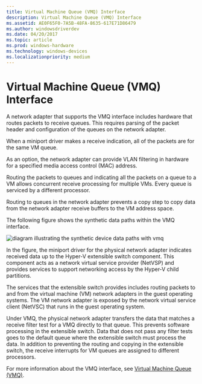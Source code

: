 ```yaml
---
title: Virtual Machine Queue (VMQ) Interface
description: Virtual Machine Queue (VMQ) Interface
ms.assetid: AE0F65F0-7A5B-48FA-8635-617E71D86479
ms.author: windowsdriverdev
ms.date: 04/20/2017
ms.topic: article
ms.prod: windows-hardware
ms.technology: windows-devices
ms.localizationpriority: medium
---
```


# Virtual Machine Queue (VMQ) Interface


A network adapter that supports the VMQ interface includes hardware that routes packets to receive queues. This requires parsing of the packet header and configuration of the queues on the network adapter.

When a miniport driver makes a receive indication, all of the packets are for the same VM queue.

As an option, the network adapter can provide VLAN filtering in hardware for a specified media access control (MAC) address.

Routing the packets to queues and indicating all the packets on a queue to a VM allows concurrent receive processing for multiple VMs. Every queue is serviced by a different processor.

Routing to queues in the network adapter prevents a copy step to copy data from the network adapter receive buffers to the VM address space.

The following figure shows the synthetic data paths within the VMQ interface.

![diagram illustrating the synthetic device data paths with vmq](images/vmqdatapaths.png)

In the figure, the miniport driver for the physical network adapter indicates received data up to the Hyper-V extensible switch component. This component acts as a network virtual service provider (NetVSP) and provides services to support networking access by the Hyper-V child partitions.

The services that the extensible switch provides includes routing packets to and from the virtual machine (VM) network adapters in the guest operating systems. The VM network adapter is exposed by the network virtual service client (NetVSC) that runs in the guest operating system.

Under VMQ, the physical network adapter transfers the data that matches a receive filter test for a VMQ directly to that queue. This prevents software processing in the extensible switch. Data that does not pass any filter tests goes to the default queue where the extensible switch must process the data. In addition to preventing the routing and copying in the extensible switch, the receive interrupts for VM queues are assigned to different processors.

For more information about the VMQ interface, see [Virtual Machine Queue (VMQ)](virtual-machine-queue--vmq-.md).

 

 





